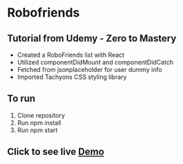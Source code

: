 # Robofriends

## Tutorial from Udemy - Zero to Mastery

- Created a RoboFriends list with React
- Utilized componentDidMount and componentDidCatch
- Fetched from jsonplaceholder for user dummy info
- Imported Tachyons CSS styling library

## To run

1. Clone repository
2. Run npm install
3. Run npm start

## Click to see live [Demo](https://vronney.github.io/robofriends/)
